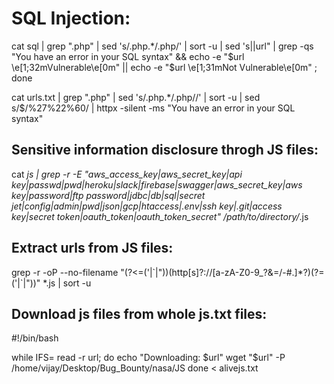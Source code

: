 # SQL Injection:

cat sql | grep ".php" | sed 's/.php.*/.php/' | sort -u | sed 's|$|%27%22%60|' | while read url ; do curl --silent "$url" | grep -qs "You have an error in your SQL syntax" && echo -e "$url \e[1;32mVulnerable\e[0m" || echo -e "$url \e[1;31mNot Vulnerable\e[0m" ; done

 
 cat urls.txt | grep ".php" | sed 's/\.php.*/.php\//' | sort -u | sed s/$/%27%22%60/ | httpx -silent -ms "You have an error in your SQL syntax"

## Sensitive information disclosure throgh JS files:

cat *js | grep -r -E "aws_access_key|aws_secret_key|api key|passwd|pwd|heroku|slack|firebase|swagger|aws_secret_key|aws key|password|ftp password|jdbc|db|sql|secret jet|config|admin|pwd|json|gcp|htaccess|.env|ssh key|.git|access key|secret token|oauth_token|oauth_token_secret" /path/to/directory/*.js


## Extract urls from JS files:

grep -r -oP --no-filename "(?<=('|\`|\"))(http[s]?:\/\/[a-zA-Z0-9_?&=\/\-#.]*?)(?=('|\`|\"))" *.js | sort -u


## Download js files from whole js.txt files:

#!/bin/bash

while IFS= read -r url; do
    echo "Downloading: $url"
    wget "$url" -P  /home/vijay/Desktop/Bug_Bounty/nasa/JS
done < alivejs.txt





